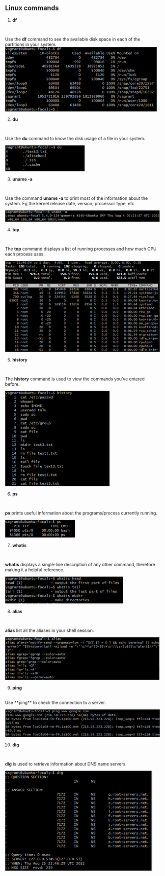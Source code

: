 ## Linux commands
 
1. **df**
<br> 

Use the **df** command to see the available disk space in each of the partitions in your system.
![df](df.png "df")

2. **du**
<br>

Use the **du** command to know the disk usage of a file in your system.

![du](du.png "du") 

3. **uname -a**
<br>

Use the command **uname -a** to print most of the information about the system. Eg the kernel release date, version, processor type, etc

![uname -a](uname%20-a.png "uname -a")

4. **top**
<br>

The **top** command displays a list of running processes and how much CPU each process uses.

![top](top.png "top")

5. **history**
<br>

The **history** command is used to view the commands you’ve entered before.

![history](history.png "history")

6. **ps**
<br>

**ps** prints useful information about the programs/process currently running.

![ps](ps.png "ps")

7. **whatis**
<br>

**whatis** displays a single-line description of any other command, therefore making it a helpful reference.

![whatis](whatis.png "whatis")

8. **alias**
<br>

**alias** list all the aliases in your shell session.

![alias](alias.png "alias")

9. **ping**
<br>
Use **ping** to check the connection to a server.

![ping](ping.png "ping")

10. **dig**
<br>

**dig** is used to retrieve information about DNS name servers.

![dig](dig.png "dig")




